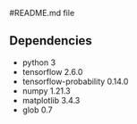 #README.md file

## Dependencies

- python 3
- tensorflow 2.6.0
- tensorflow-probability 0.14.0
- numpy 1.21.3
- matplotlib 3.4.3
- glob 0.7